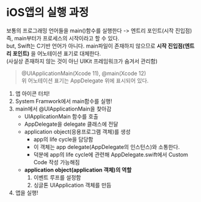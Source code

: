 # iOS앱의 실행 과정

보통의 프로그래밍 언어들을 main()함수를 실행한다 -> 엔트리 포인트(시작 진입점)
즉, main부터가 프로세스의 시작이라고 할 수 있다.  
but, Swift는 C기반 언어가 아니다. main파일이 존재하지 않으므로 **시작 진입점(엔트리 포인트)** 을 어노테이션 표기로 대체한다.  
(사실상 존재하지 않는 것이 아닌 UIKit 프레임워크가 숨겨서 관리함)  

> @UIApplicationMain(Xcode 11), @main(Xcode 12)  
위 어노테이션 표기는 AppDelegate 위에 표시되어 있다.  

1. 앱 아이콘 터치!
2. System Framwork에서 main함수를 실행!
3. main에서 @UIApplicationMain을 찾아감
    - UIApplicationMain 함수를 호출
    - AppDelegate을 delegate 클래스에 전달
    - application object(응용프로그램 객체)를 생성
        - app의 life cycle을 담당함
        - 이 객체는 app delegate(AppDelegate의 인스턴스)와 소통한다.
        - 덕분에 app의 life cycle에 관련해 AppDelegate.swift에서 Custom Code 작성 가능해짐
    - **application object(application 객체)의 역할**
        1. 이벤트 루프를 설정함
        2. 싱글톤 UIApplication 객체를 만듬
4. 앱을 실행!